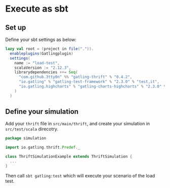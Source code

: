 # Execute as sbt

## Set up

Define your sbt settings as below:

```scala
lazy val root = (project in file(".")).
  enableplugins(Gatlingplugin)
  settings(
    name := "load-test",
    scalaVersion := "2.12.3",
    librarydependencies ++= Seq(
      "com.github.3tty0n" %% "gatling-thrift" % "0.4.2",
      "io.gatling" % "gatling-test-framework" % "2.3.0" % "test,it",
      "io.gatling.highcharts" % "gatling-charts-highcharts" % "2.3.0" % "test,it"
    )
  )
```

## Define your simulation

Add your `thrift` file in `src/main/thrift`, and create your simulation in `src/test/scala` direcotry.

```scala
package simulation

import io.gatling.thrift.Predef._

class ThriftSimulationExample extends ThriftSimulation {
  ...
}
```

Then call `sbt gatling:test` which will execute your scenario of the load test.
